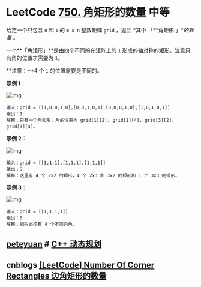 # LeetCode [750. 角矩形的数量](https://leetcode-cn.com/problems/number-of-corner-rectangles/) 中等

给定一个只包含 `0` 和 `1` 的 `m x n` 整数矩阵 `grid` ，返回 *其中 「**角矩形 」**的数量* 。

一个**「角矩形」**是由四个不同的在矩阵上的 `1` 形成的轴对称的矩形。注意只有角的位置才需要为 `1`。

**注意：**4 个 `1` 的位置需要是不同的。

**示例 1：**

![img](https://assets.leetcode.com/uploads/2021/06/12/cornerrec1-grid.jpg)

```
输入：grid = [[1,0,0,1,0],[0,0,1,0,1],[0,0,0,1,0],[1,0,1,0,1]]
输出：1
解释：只有一个角矩形，角的位置为 grid[1][2], grid[1][4], grid[3][2], grid[3][4]。
```

**示例 2：**

![img](https://assets.leetcode.com/uploads/2021/06/12/cornerrec2-grid.jpg)

```
输入：grid = [[1,1,1],[1,1,1],[1,1,1]]
输出：9
解释：这里有 4 个 2x2 的矩形，4 个 2x3 和 3x2 的矩形和 1 个 3x3 的矩形。
```

**示例 3：**

![img](https://assets.leetcode.com/uploads/2021/06/12/cornerrec3-grid.jpg)

```
输入：grid = [[1,1,1,1]]
输出：0
解释：矩形必须有 4 个不同的角。
```



## [peteyuan](https://leetcode-cn.com/u/peteyuan/) # [C++ 动态规划](https://leetcode-cn.com/problems/number-of-corner-rectangles/solution/c-dong-tai-gui-hua-by-peteyuan/)



## cnblogs [[LeetCode] Number Of Corner Rectangles 边角矩形的数量](https://www.cnblogs.com/grandyang/p/8433813.html)